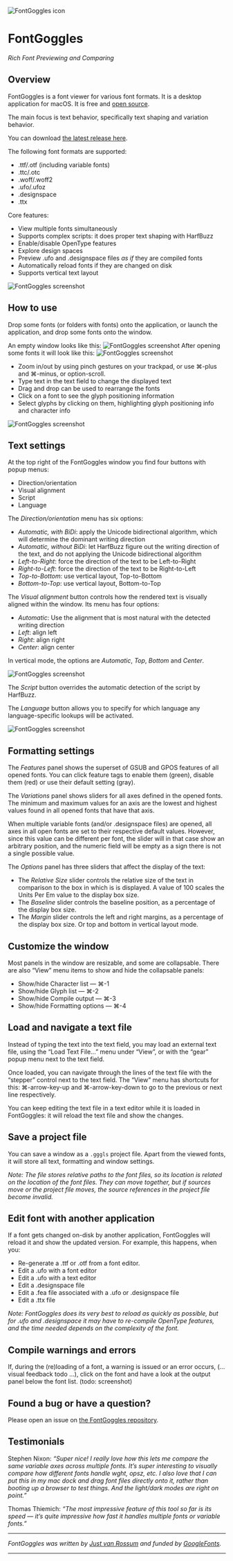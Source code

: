 ![FontGoggles icon](images/icon.png)

# FontGoggles

_Rich Font Previewing and Comparing_

## Overview

FontGoggles is a font viewer for various font formats. It is a desktop
application for macOS. It is free and [open source](https://github.com/justvanrossum/fontgoggles).

The main focus is text behavior, specifically text shaping and variation behavior.

You can download [the latest release here](https://github.com/justvanrossum/fontgoggles/releases/latest).

The following font formats are supported:

- .ttf/.otf (including variable fonts)
- .ttc/.otc
- .woff/.woff2
- .ufo/.ufoz
- .designspace
- .ttx

Core features:

- View multiple fonts simultaneously
- Supports complex scripts: it does proper text shaping with HarfBuzz
- Enable/disable OpenType features
- Explore design spaces
- Preview .ufo and .designspace files _as if_ they are compiled fonts
- Automatically reload fonts if they are changed on disk
- Supports vertical text layout

![FontGoggles screenshot](images/screenshot_1.png)

## How to use

Drop some fonts (or folders with fonts) onto the application, or launch
the application, and drop some fonts onto the window.

An empty window looks like this:
![FontGoggles screenshot](images/screenshot_2.png)
After opening some fonts it will look like this:
![FontGoggles screenshot](images/screenshot_3.png)

- Zoom in/out by using pinch gestures on your trackpad, or use ⌘-plus
  and ⌘-minus, or option-scroll.
- Type text in the text field to change the displayed text
- Drag and drop can be used to rearrange the fonts
- Click on a font to see the glyph positioning information
- Select glyphs by clicking on them, highlighting glyph positioning
  info and character info

![FontGoggles screenshot](images/screenshot_4.png)

## Text settings

At the top right of the FontGoggles window you find four buttons with
popup menus:

- Direction/orientation
- Visual alignment
- Script
- Language

The _Direction/orientation_ menu has six options:

- _Automatic, with BiDi_: apply the Unicode bidirectional algorithm,
  which will determine the dominant writing direction
- _Automatic, without BiDi_: let HarfBuzz figure out the writing
  direction of the text, and do not applying the Unicode bidirectional
  algorithm
- _Left-to-Right_: force the direction of the text to be Left-to-Right
- _Right-to-Left_: force the direction of the text to be Right-to-Left
- _Top-to-Bottom_: use vertical layout, Top-to-Bottom
- _Bottom-to-Top_: use vertical layout, Bottom-to-Top

The _Visual alignment_ button controls how the rendered text is visually
aligned within the window. Its menu has four options:

- _Automatic_: Use the alignment that is most natural with the detected writing direction
- _Left_: align left
- _Right_: align right
- _Center_: align center

In vertical mode, the options are _Automatic_, _Top_, _Bottom_ and _Center_.

![FontGoggles screenshot](images/screenshot_5.png)

The _Script_ button overrides the automatic detection of the script by
HarfBuzz.

The _Language_ button allows you to specify for which language any
language-specific lookups will be activated.

![FontGoggles screenshot](images/screenshot_6.png)

## Formatting settings

The _Features_ panel shows the superset of GSUB and GPOS features of
all opened fonts. You can click feature tags to enable them (green),
disable them (red) or use their default setting (gray).

The _Variations_ panel shows sliders for all axes defined in the opened
fonts. The minimum and maximum values for an axis are the lowest and
highest values found in all opened fonts that have that axis.

When multiple variable fonts (and/or .designspace files) are opened,
all axes in all open fonts are set to their respective default values.
However, since this value can be different per font, the slider will
in that case show an arbitrary position, and the numeric field will
be empty as a sign there is not a single possible value.

The _Options_ panel has three sliders that affect the display of the
text:

- The _Relative Size_ slider controls the relative size of the text in
  comparison to the box in which is is displayed. A value of 100 scales
  the Units Per Em value to the display box size.
- The _Baseline_ slider controls the baseline position, as a percentage
  of the display box size.
- The _Margin_ slider controls the left and right margins, as a percentage
  of the display box size. Or top and bottom in vertical layout mode.

## Customize the window

Most panels in the window are resizable, and some are collapsable.
There are also “View” menu items to show and hide the collapsable
panels:

- Show/hide Character list — ⌘-1
- Show/hide Glyph list — ⌘-2
- Show/hide Compile output — ⌘-3
- Show/hide Formatting options — ⌘-4

## Load and navigate a text file

Instead of typing the text into the text field, you may load an external
text file, using the “Load Text File...” menu under “View”, or with the
“gear” popup menu next to the text field.

Once loaded, you can navigate through the lines of the text file with
the “stepper” control next to the text field. The “View” menu has shortcuts
for this: ⌘-arrow-key-up and ⌘-arrow-key-down to go to the previous or next
line respectively.

You can keep editing the text file in a text editor while it is loaded in
FontGoggles: it will reload the text file and show the changes.

## Save a project file

You can save a window as a `.gggls` project file. Apart from the viewed
fonts, it will store all text, formatting and window settings.

_Note: The file stores relative paths to the font files, so its location
is related on the location of the font files. They can move together,
but if sources move or the project file moves, the source references in
the project file become invalid._

## Edit font with another application

If a font gets changed on-disk by another application, FontGoggles will
reload it and show the updated version. For example, this happens, when
you:

- Re-generate a .ttf or .otf from a font editor.
- Edit a .ufo with a font editor
- Edit a .ufo with a text editor
- Edit a .designspace file
- Edit a .fea file associated with a .ufo or .designspace file
- Edit a .ttx file

_Note: FontGoggles does its very best to reload as quickly as possible,
but for .ufo and .designspace it may have to re-compile OpenType
features, and the time needed depends on the complexity of the font._

## Compile warnings and errors

If, during the (re)loading of a font, a warning is issued or an error occurs,
(... visual feedback todo ...), click on the font and have a look at the
output panel below the font list. (todo: screenshot)

## Found a bug or have a question?

Please open an issue on [the FontGoggles repository](https://github.com/justvanrossum/fontgoggles/issues).

## Testimonials

Stephen Nixon: _“Super nice! I really love how this lets me compare the same
variable axes across multiple fonts. It’s super interesting to visually
compare how different fonts handle wght, opsz, etc. I also love that I can
put this in my mac dock and drag font files directly onto it, rather than
booting up a browser to test things. And the light/dark modes are right on
point.”_

Thomas Thiemich: _“The most impressive feature of this tool so far is its
speed — it’s quite impressive how fast it handles multiple fonts or variable
fonts.”_

-------------------

*FontGoggles was written by [Just van Rossum](mailto:justvanrossum@gmail.com)
and funded by [GoogleFonts](https://fonts.google.com/).*

-------------------
